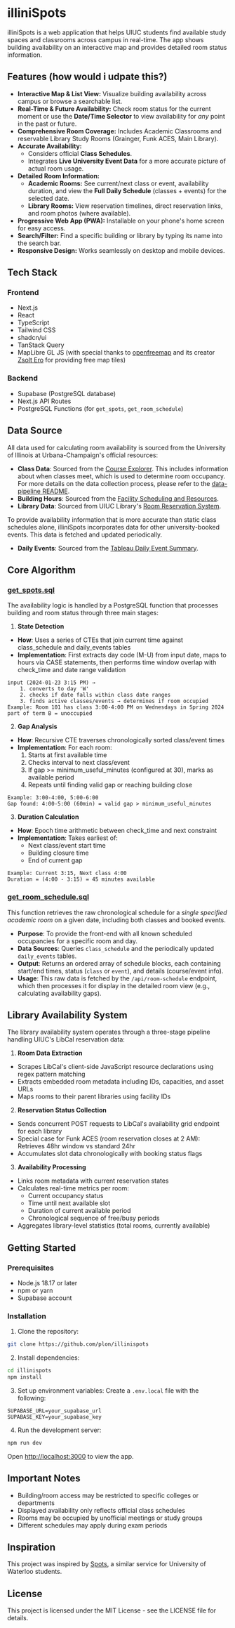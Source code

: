 # illiniSpots

illiniSpots is a web application that helps UIUC students find available study spaces and classrooms across campus in real-time. The app shows building availability on an interactive map and provides detailed room status information.

## Features (how would i udpate this?)

- **Interactive Map & List View:** Visualize building availability across campus or browse a searchable list.
- **Real-Time & Future Availability:** Check room status for the current moment or use the **Date/Time Selector** to view availability for _any_ point in the past or future.
- **Comprehensive Room Coverage:** Includes Academic Classrooms and reservable Library Study Rooms (Grainger, Funk ACES, Main Library).
- **Accurate Availability:**
  - Considers official **Class Schedules**.
  - Integrates **Live University Event Data** for a more accurate picture of actual room usage.
- **Detailed Room Information:**
  - **Academic Rooms:** See current/next class or event, availability duration, and view the **Full Daily Schedule** (classes + events) for the selected date.
  - **Library Rooms:** View reservation timelines, direct reservation links, and room photos (where available).
- **Progressive Web App (PWA):** Installable on your phone's home screen for easy access.
- **Search/Filter:** Find a specific building or library by typing its name into the search bar.
- **Responsive Design:** Works seamlessly on desktop and mobile devices.

## Tech Stack

### Frontend

- Next.js
- React
- TypeScript
- Tailwind CSS
- shadcn/ui
- TanStack Query
- MapLibre GL JS (with special thanks to [openfreemap](https://openfreemap.org/) and its creator [Zsolt Ero](https://x.com/hyperknot) for providing free map tiles)

### Backend

- Supabase (PostgreSQL database)
- Next.js API Routes
- PostgreSQL Functions (for `get_spots`, `get_room_schedule`)

## Data Source

All data used for calculating room availability is sourced from the University of Illinois at Urbana-Champaign's official resources:

- **Class Data**: Sourced from the [Course Explorer](https://courses.illinois.edu/). This includes information about when classes meet, which is used to determine room occupancy. For more details on the data collection process, please refer to the [data-pipeline README](data-pipeline/README.MD).
- **Building Hours**: Sourced from the [Facility Scheduling and Resources](https://operations.illinois.edu/facility-scheduling-and-resources/daily-event-summaries/).
- **Library Data**: Sourced from UIUC Library's [Room Reservation System](https://uiuc.libcal.com/allspaces).

To provide availability information that is more accurate than static class schedules alone, illiniSpots incorporates data for other university-booked events. This data is fetched and updated periodically.

- **Daily Events**: Sourced from the [Tableau Daily Event Summary](https://tableau.admin.uillinois.edu/views/DailyEventSummary/DailyEvents).

## Core Algorithm

### [get_spots.sql](database/functions/get_spots.sql)

The availability logic is handled by a PostgreSQL function that processes building and room status through three main stages:

1. **State Detection**

- **How**: Uses a series of CTEs that join current time against class_schedule and daily_events tables
- **Implementation**: First extracts day code (M-U) from input date, maps to hours via CASE statements, then performs time window overlap with check_time and date range validation

```
input (2024-01-23 3:15 PM) →
    1. converts to day 'W'
    2. checks if date falls within class date ranges
    3. finds active classes/events → determines if room occupied
Example: Room 101 has class 3:00-4:00 PM on Wednesdays in Spring 2024 part of term B = unoccupied
```

2. **Gap Analysis**

- **How**: Recursive CTE traverses chronologically sorted class/event times
- **Implementation**: For each room:
  1. Starts at first available time
  2. Checks interval to next class/event
  3. If gap >= minimum_useful_minutes (configured at 30), marks as available period
  4. Repeats until finding valid gap or reaching building close

```
Example: 3:00-4:00, 5:00-6:00
Gap found: 4:00-5:00 (60min) = valid gap > minimum_useful_minutes
```

3. **Duration Calculation**

- **How**: Epoch time arithmetic between check_time and next constraint
- **Implementation**: Takes earliest of:
  - Next class/event start time
  - Building closure time
  - End of current gap

```
Example: Current 3:15, Next class 4:00
Duration = (4:00 - 3:15) = 45 minutes available
```

### [get_room_schedule.sql](database/functions/get_room_schedule.sql)

This function retrieves the raw chronological schedule for a _single specified academic room_ on a given date, including both classes and booked events.

- **Purpose**: To provide the front-end with all known scheduled occupancies for a specific room and day.
- **Data Sources**: Queries `class_schedule` and the periodically updated `daily_events` tables.
- **Output**: Returns an ordered array of schedule blocks, each containing start/end times, status (`class` or `event`), and details (course/event info).
- **Usage**: This raw data is fetched by the `/api/room-schedule` endpoint, which then processes it for display in the detailed room view (e.g., calculating availability gaps).

## Library Availability System

The library availability system operates through a three-stage pipeline handling UIUC's LibCal reservation data:

1. **Room Data Extraction**

- Scrapes LibCal's client-side JavaScript resource declarations using regex pattern matching
- Extracts embedded room metadata including IDs, capacities, and asset URLs
- Maps rooms to their parent libraries using facility IDs

2. **Reservation Status Collection**

- Sends concurrent POST requests to LibCal's availability grid endpoint for each library
- Special case for Funk ACES (room reservation closes at 2 AM): Retrieves 48hr window vs standard 24hr
- Accumulates slot data chronologically with booking status flags

3. **Availability Processing**

- Links room metadata with current reservation states
- Calculates real-time metrics per room:
  - Current occupancy status
  - Time until next available slot
  - Duration of current available period
  - Chronological sequence of free/busy periods
- Aggregates library-level statistics (total rooms, currently available)

## Getting Started

### Prerequisites

- Node.js 18.17 or later
- npm or yarn
- Supabase account

### Installation

1. Clone the repository:

```bash
git clone https://github.com/plon/illinispots
```

2. Install dependencies:

```bash
cd illinispots
npm install
```

3. Set up environment variables:
   Create a `.env.local` file with the following:

```env
SUPABASE_URL=your_supabase_url
SUPABASE_KEY=your_supabase_key
```

4. Run the development server:

```bash
npm run dev
```

Open [http://localhost:3000](http://localhost:3000) to view the app.

## Important Notes

- Building/room access may be restricted to specific colleges or departments
- Displayed availability only reflects official class schedules
- Rooms may be occupied by unofficial meetings or study groups
- Different schedules may apply during exam periods

## Inspiration

This project was inspired by [Spots](https://spots.aksharbarot.com/), a similar service for University of Waterloo students.

## License

This project is licensed under the MIT License - see the LICENSE file for details.
